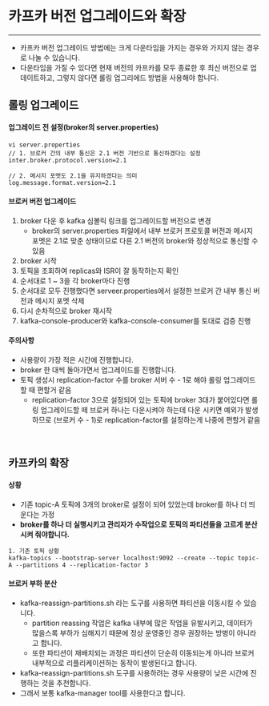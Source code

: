 # 카프카 버전 업그레이드와 확장

<hr>

- 카프카 버전 업그레이드 방법에는 크게 다운타임을 가지는 경우와 가지지 않는 경우로 나눌 수 있습니다.
- 다운타임을 가질 수 있다면 현재 버전의 카프카를 모두 종료한 후 최신 버전으로 업데이트하고, 그렇지 않다면 롤링 업그리에드 방법을 사용해야 합니다.

## 롤링 업그레이드

#### 업그레이드 전 설정(broker의 server.properties)
 
```
vi server.properties
// 1. 브로커 간의 내부 통신은 2.1 버전 기반으로 통신하겠다는 설정
inter.broker.protocol.version=2.1

// 2. 메시지 포멧도 2.1을 유지하겠다는 의미
log.message.format.version=2.1
```

#### 브로커 버전 업그레이드

1. broker 다운 후 kafka 심볼릭 링크를 업그레이드할 버전으로 변경
    - broker의 server.properties 파일에서 내부 브로커 프로토콜 버전과 메시지 포멧은 2.1로 맞춘 상태이므로 다른 2.1 버전의 broker와 정상적으로 통신할 수 있음
2. broker 시작
3. 토픽을 조회하여 replicas와 ISR이 잘 동작하는지 확인
4. 순서대로 1 ~ 3을 각 broker마다 진행
5. 순서대로 모두 진행했다면 serveer.properties에서 설정한 브로커 간 내부 통신 버전과 메시지 포멧 삭제
6. 다시 순차적으로 broker 재시작
7. kafka-console-producer와 kafka-console-consumer를 토대로 검증 진행

#### 주의사항

- 사용량이 가장 적은 시간에 진행합니다.
- broker 한 대씩 돌아가면서 업그레이드를 진행합니다.
- 토픽 생성시 replication-factor 수를 broker 서버 수 - 1로 해야 롤링 업그레이드할 때 편할거 같음
  - replication-factor 3으로 설정되어 있는 토픽에 broker 3대가 붙어있다면 롤링 업그레이드할 떼 브로커 하나는 다운시켜야 하는데 다운 시키면 예외가 발생하므로 (브로커 수 - 1)로 replication-factor를 설정하는게 나중에 편할거 같음

<br>

## 카프카의 확장

#### 상황

- 기존 topic-A 토픽에 3개의 broker로 설정이 되어 있었는데 broker를 하나 더 띄운다는 가정
- <b> broker를 하나 더 실행시키고 관리자가 수작업으로 토픽의 파티션들을 고르게 분산시켜 줘야합니다. </b>

```
1. 기존 토픽 상황
kafka-topics --bootstrap-server localhost:9092 --create --topic topic-A --partitions 4 --replication-factor 3
```

#### 브로커 부하 분산

- kafka-reassign-partitions.sh 라는 도구를 사용하면 파티션을 이동시킬 수 있습니다.
  - partition reassing 작업은 kafka 내부에 많은 작업을 유발시키고, 데이터가 많을스록 부하가 심해지기 때문에 정상 운영중인 경우 권장하는 방벙이 아니라고 합니다.
  - 또한 파티션이 재배치되는 과정은 파티션이 단순히 이동되는게 아니라 브로커 내부적으로 리플리케이션하는 동작이 발생된다고 합니다.
- kafka-reassign-partitions.sh 도구를 사용하려는 경우 사용량이 낮은 시간에 진행하는 것을 추천합니다.
- 그래서 보통 kafka-manager tool를 사용한다고 합니다.


